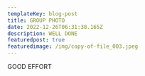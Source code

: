 ```yaml
---
templateKey: blog-post
title: GROUP PHOTO
date: 2022-12-26T06:31:38.165Z
description: WELL DONE
featuredpost: true
featuredimage: /img/copy-of-file_003.jpeg
---
```

G﻿OOD EFFORT